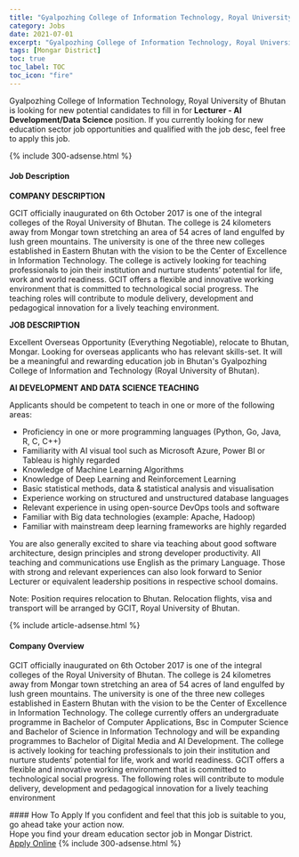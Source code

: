 ```yaml
---
title: "Gyalpozhing College of Information Technology, Royal University of Bhutan Vacancies Lecturer - AI Development/Data Science" 
category: Jobs 
date: 2021-07-01 
excerpt: "Gyalpozhing College of Information Technology, Royal University of Bhutan is currently looking for suitable person to fill in the Lecturer - AI Development/Data Science which positioned at Mongar District" 
tags: [Mongar District] 
toc: true 
toc_label: TOC 
toc_icon: "fire" 
--- 
```


<p>Gyalpozhing College of Information Technology, Royal University of Bhutan is looking for new potential candidates to fill in for <b>Lecturer - AI Development/Data Science</b> position. If you currently looking for new education sector job opportunities and qualified with the job desc, feel free to apply this job.
</p>{% include 300-adsense.html %} 
<div><div><h4>Job Description</h4></div><div><div><span><div><p><strong>COMPANY DESCRIPTION</strong></p><p>GCIT officially inaugurated on 6th October 2017 is one of the integral colleges of the Royal University of Bhutan. The college is 24 kilometers away from Mongar town stretching an area of 54 acres of land engulfed by lush green mountains. The university is one of the three new colleges established in Eastern Bhutan with the vision to be the Center of Excellence in Information Technology. The college is actively looking for teaching professionals to join their institution and nurture students&#8217; potential for life, work and world readiness. GCIT offers a flexible and innovative working environment that is committed to technological social progress. The teaching roles will contribute to module delivery, development and pedagogical innovation for a lively teaching environment.</p><p><strong>JOB DESCRIPTION</strong></p><p>Excellent Overseas Opportunity (Everything Negotiable), relocate to Bhutan, Mongar. Looking for overseas applicants who has relevant skills-set. It will be a meaningful and rewarding education job in Bhutan's Gyalpozhing College of Information and Technology (Royal University of Bhutan).</p><p><strong>AI DEVELOPMENT AND DATA SCIENCE TEACHING</strong></p><p>Applicants should be competent to teach in one or more of the following areas:</p><ul><li>Proficiency in one or more programming languages (Python, Go, Java, R, C, C++)</li><li>Familiarity with AI visual tool such as Microsoft Azure, Power BI or Tableau is highly regarded</li><li>Knowledge of Machine Learning Algorithms</li><li>Knowledge of Deep Learning and Reinforcement Learning</li><li>Basic statistical methods, data &amp; statistical analysis and visualisation</li><li>Experience working on structured and unstructured database languages</li><li>Relevant experience in using open-source DevOps tools and software</li><li>Familiar with Big data technologies (example: Apache, Hadoop)</li><li>Familiar with mainstream deep learning frameworks are highly regarded</li></ul><p>You are also generally excited to share via teaching about good software architecture, design principles and strong developer productivity. All teaching and communications use English as the primary Language. Those with strong and relevant experiences can also look forward to Senior Lecturer or equivalent leadership positions in respective school domains.</p><p><span>Note: Position requires relocation to Bhutan. Relocation flights, visa and transport will be arranged by GCIT, Royal University of Bhutan.</span></p></div></span></div></div></div> 
{% include article-adsense.html %} 
<div><div><h4>Company Overview</h4></div><div><div><span><div><p>GCIT officially inaugurated on 6th October 2017 is one of the integral colleges of the Royal University of Bhutan. The college is 24 kilometres away from Mongar town stretching an area of 54 acres of land engulfed by lush green mountains. The university is one of the three new colleges established in Eastern Bhutan with the vision to be the Center of Excellence in Information Technology. The college currently offers an undergraduate programme in Bachelor of Computer Applications, Bsc in Computer Science and Bachelor of Science in Information Technology and will be expanding programmes to Bachelor of Digital Media and AI Development. The college is actively looking for teaching professionals to join their institution and nurture students&#8217; potential for life, work and world readiness. GCIT offers a flexible and innovative working environment that is committed to technological social progress. The following roles will contribute to module delivery, development and pedagogical innovation for a lively teaching environment</p></div></span></div></div></div> 
#### How To Apply 
If you confident and feel that this job is suitable to you, go ahead take your action now. <br/> 
Hope you find your dream education sector job in Mongar District. <br/> 
<a href="https://www.jobstreet.com.my/en/job/lecturer-ai-development-data-science-4591533?jobId=jobstreet-my-job-4591533" class="btn btn--info" target="_blank" rel="nofollow noopenner">Apply Online</a> 
{% include 300-adsense.html %} 
